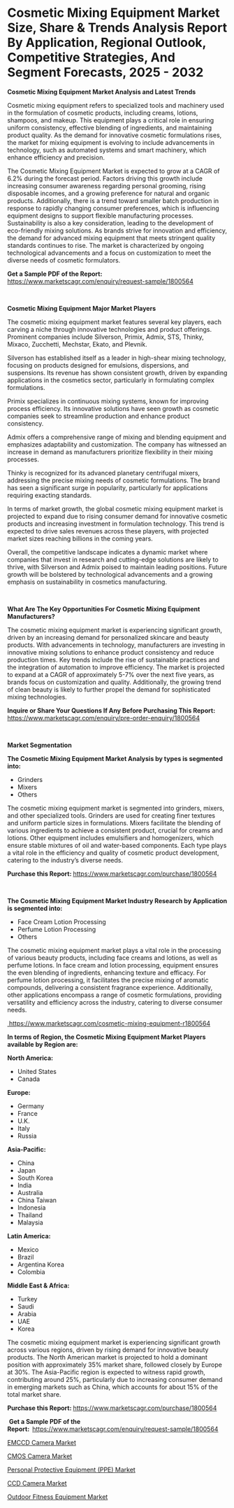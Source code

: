<p><h1>Cosmetic Mixing Equipment Market Size, Share & Trends Analysis Report By Application, Regional Outlook, Competitive Strategies, And Segment Forecasts, 2025 - 2032</h1></p><p><strong>Cosmetic Mixing Equipment Market Analysis and Latest Trends</strong></p>
<p><p>Cosmetic mixing equipment refers to specialized tools and machinery used in the formulation of cosmetic products, including creams, lotions, shampoos, and makeup. This equipment plays a critical role in ensuring uniform consistency, effective blending of ingredients, and maintaining product quality. As the demand for innovative cosmetic formulations rises, the market for mixing equipment is evolving to include advancements in technology, such as automated systems and smart machinery, which enhance efficiency and precision.</p><p>The Cosmetic Mixing Equipment Market is expected to grow at a CAGR of 6.2% during the forecast period. Factors driving this growth include increasing consumer awareness regarding personal grooming, rising disposable incomes, and a growing preference for natural and organic products. Additionally, there is a trend toward smaller batch production in response to rapidly changing consumer preferences, which is influencing equipment designs to support flexible manufacturing processes. Sustainability is also a key consideration, leading to the development of eco-friendly mixing solutions. As brands strive for innovation and efficiency, the demand for advanced mixing equipment that meets stringent quality standards continues to rise. The market is characterized by ongoing technological advancements and a focus on customization to meet the diverse needs of cosmetic formulators.</p></p>
<p><strong>Get a Sample PDF of the Report:&nbsp;</strong> <a href="https://www.marketscagr.com/enquiry/request-sample/1800564?utm_campaign=1097&utm_medium=2&utm_source=Github&utm_content=ia&utm_term=10042025&utm_id=cosmetic-mixing-equipment">https://www.marketscagr.com/enquiry/request-sample/1800564</a></p>
<p>&nbsp;</p>
<p><strong>Cosmetic Mixing Equipment Major Market Players</strong></p>
<p><p>The cosmetic mixing equipment market features several key players, each carving a niche through innovative technologies and product offerings. Prominent companies include Silverson, Primix, Admix, STS, Thinky, Mixaco, Zucchetti, Mechstar, Ekato, and Plevnik.</p><p>Silverson has established itself as a leader in high-shear mixing technology, focusing on products designed for emulsions, dispersions, and suspensions. Its revenue has shown consistent growth, driven by expanding applications in the cosmetics sector, particularly in formulating complex formulations.</p><p>Primix specializes in continuous mixing systems, known for improving process efficiency. Its innovative solutions have seen growth as cosmetic companies seek to streamline production and enhance product consistency. </p><p>Admix offers a comprehensive range of mixing and blending equipment and emphasizes adaptability and customization. The company has witnessed an increase in demand as manufacturers prioritize flexibility in their mixing processes.</p><p>Thinky is recognized for its advanced planetary centrifugal mixers, addressing the precise mixing needs of cosmetic formulations. The brand has seen a significant surge in popularity, particularly for applications requiring exacting standards.</p><p>In terms of market growth, the global cosmetic mixing equipment market is projected to expand due to rising consumer demand for innovative cosmetic products and increasing investment in formulation technology. This trend is expected to drive sales revenues across these players, with projected market sizes reaching billions in the coming years.</p><p>Overall, the competitive landscape indicates a dynamic market where companies that invest in research and cutting-edge solutions are likely to thrive, with Silverson and Admix poised to maintain leading positions. Future growth will be bolstered by technological advancements and a growing emphasis on sustainability in cosmetics manufacturing.</p></p>
<p>&nbsp;</p>
<p><strong>What Are The Key Opportunities For Cosmetic Mixing Equipment Manufacturers?</strong></p>
<p><p>The cosmetic mixing equipment market is experiencing significant growth, driven by an increasing demand for personalized skincare and beauty products. With advancements in technology, manufacturers are investing in innovative mixing solutions to enhance product consistency and reduce production times. Key trends include the rise of sustainable practices and the integration of automation to improve efficiency. The market is projected to expand at a CAGR of approximately 5-7% over the next five years, as brands focus on customization and quality. Additionally, the growing trend of clean beauty is likely to further propel the demand for sophisticated mixing technologies.</p></p>
<p><strong>Inquire or Share Your Questions If Any Before Purchasing This Report:</strong> <a href="https://www.marketscagr.com/enquiry/pre-order-enquiry/1800564?utm_campaign=1097&utm_medium=2&utm_source=Github&utm_content=ia&utm_term=10042025&utm_id=cosmetic-mixing-equipment">https://www.marketscagr.com/enquiry/pre-order-enquiry/1800564</a></p>
<p>&nbsp;</p>
<p><strong>Market Segmentation</strong></p>
<p><strong>The Cosmetic Mixing Equipment Market Analysis by types is segmented into:</strong></p>
<p><ul><li>Grinders</li><li>Mixers</li><li>Others</li></ul></p>
<p><p>The cosmetic mixing equipment market is segmented into grinders, mixers, and other specialized tools. Grinders are used for creating finer textures and uniform particle sizes in formulations. Mixers facilitate the blending of various ingredients to achieve a consistent product, crucial for creams and lotions. Other equipment includes emulsifiers and homogenizers, which ensure stable mixtures of oil and water-based components. Each type plays a vital role in the efficiency and quality of cosmetic product development, catering to the industry’s diverse needs.</p></p>
<p><strong>Purchase this Report:&nbsp;</strong><a href="https://www.marketscagr.com/purchase/1800564?utm_campaign=1097&utm_medium=2&utm_source=Github&utm_content=ia&utm_term=10042025&utm_id=cosmetic-mixing-equipment">https://www.marketscagr.com/purchase/1800564</a></p>
<p>&nbsp;</p>
<p><strong>The Cosmetic Mixing Equipment Market Industry Research by Application is segmented into:</strong></p>
<p><ul><li>Face Cream Lotion Processing</li><li>Perfume Lotion Processing</li><li>Others</li></ul></p>
<p><p>The cosmetic mixing equipment market plays a vital role in the processing of various beauty products, including face creams and lotions, as well as perfume lotions. In face cream and lotion processing, equipment ensures the even blending of ingredients, enhancing texture and efficacy. For perfume lotion processing, it facilitates the precise mixing of aromatic compounds, delivering a consistent fragrance experience. Additionally, other applications encompass a range of cosmetic formulations, providing versatility and efficiency across the industry, catering to diverse consumer needs.</p></p>
<p><a href="https://www.marketscagr.com/cosmetic-mixing-equipment-r1800564?utm_campaign=1097&utm_medium=2&utm_source=Github&utm_content=ia&utm_term=10042025&utm_id=cosmetic-mixing-equipment">&nbsp;https://www.marketscagr.com/cosmetic-mixing-equipment-r1800564</a></p>
<p><strong>In terms of Region, the Cosmetic Mixing Equipment Market Players available by Region are:</strong></p>
<p>
    <p> <strong> North America: </strong>
        <ul>
            <li>United States</li>
            <li>Canada</li>
        </ul>
        </p> 
    <p> <strong> Europe: </strong>
        <ul>
            <li>Germany</li>
            <li>France</li>
            <li>U.K.</li>
            <li>Italy</li>
            <li>Russia</li>
        </ul>
        </p> 
    <p> <strong> Asia-Pacific: </strong>
        <ul>
            <li>China</li>
            <li>Japan</li>
            <li>South Korea</li>
            <li>India</li>
            <li>Australia</li>
            <li>China Taiwan</li>
            <li>Indonesia</li>
            <li>Thailand</li>
            <li>Malaysia</li>
        </ul>
        </p> 
    <p> <strong> Latin America: </strong>
        <ul>
            <li>Mexico</li>
            <li>Brazil</li>
            <li>Argentina Korea</li>
            <li>Colombia</li>
        </ul>
        </p> 
    <p> <strong> Middle East & Africa: </strong>
        <ul>
            <li>Turkey</li>
            <li>Saudi</li>
            <li>Arabia</li>
            <li>UAE</li>
            <li>Korea</li>
        </ul>
    </p>
    </p>
<p><p>The cosmetic mixing equipment market is experiencing significant growth across various regions, driven by rising demand for innovative beauty products. The North American market is projected to hold a dominant position with approximately 35% market share, followed closely by Europe at 30%. The Asia-Pacific region is expected to witness rapid growth, contributing around 25%, particularly due to increasing consumer demand in emerging markets such as China, which accounts for about 15% of the total market share.</p></p>
<p><strong>Purchase this Report: </strong><a href="https://www.marketscagr.com/purchase/1800564?utm_campaign=1097&utm_medium=2&utm_source=Github&utm_content=ia&utm_term=10042025&utm_id=cosmetic-mixing-equipment">https://www.marketscagr.com/purchase/1800564</a></p>
<p>&nbsp;<strong>Get a Sample PDF of the Report:&nbsp;&nbsp;</strong><a href="https://www.marketscagr.com/enquiry/request-sample/1800564?utm_campaign=1097&utm_medium=2&utm_source=Github&utm_content=ia&utm_term=10042025&utm_id=cosmetic-mixing-equipment">https://www.marketscagr.com/enquiry/request-sample/1800564</a></p>
<p><strong></strong></p>
<p><p><a href="https://github.com/ftnlewins/Market-Research-Report-List-1/blob/main/emccd-camera-market.md?utm_campaign=1097&utm_medium=2&utm_source=Github&utm_content=ia&utm_term=10042025&utm_id=cosmetic-mixing-equipment">EMCCD Camera Market</a></p><p><a href="https://github.com/tyreinhssan/Market-Research-Report-List-1/blob/main/cmos-camera-market.md?utm_campaign=1097&utm_medium=2&utm_source=Github&utm_content=ia&utm_term=10042025&utm_id=cosmetic-mixing-equipment">CMOS Camera Market</a></p><p><a href="https://github.com/idranalexie/Market-Research-Report-List-1/blob/main/personal-protective-equipment-ppe-market.md?utm_campaign=1097&utm_medium=2&utm_source=Github&utm_content=ia&utm_term=10042025&utm_id=cosmetic-mixing-equipment">Personal Protective Equipment (PPE) Market</a></p><p><a href="https://github.com/hiwatchucuy/Market-Research-Report-List-1/blob/main/ccd-camera-market.md?utm_campaign=1097&utm_medium=2&utm_source=Github&utm_content=ia&utm_term=10042025&utm_id=cosmetic-mixing-equipment">CCD Camera Market</a></p><p><a href="https://github.com/rempemelon5k/Market-Research-Report-List-1/blob/main/outdoor-fitness-equipment-market.md?utm_campaign=1097&utm_medium=2&utm_source=Github&utm_content=ia&utm_term=10042025&utm_id=cosmetic-mixing-equipment">Outdoor Fitness Equipment Market</a></p></p>